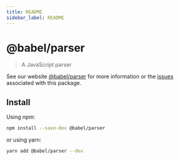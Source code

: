 ```yaml
---
title: README
sidebar_label: README
---
```

# @babel/parser

> A JavaScript parser

See our website [@babel/parser](https://babeljs.io/docs/babel-parser) for more information or the [issues](https://github.com/babel/babel/issues?utf8=%E2%9C%93&q=is%3Aissue+label%3A%22pkg%3A%20parser%22+is%3Aopen) associated with this package.

## Install

Using npm:

```sh
npm install --save-dev @babel/parser
```

or using yarn:

```sh
yarn add @babel/parser --dev
```

